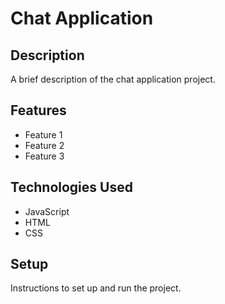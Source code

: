 # Chat Application

## Description

A brief description of the chat application project.

## Features

- Feature 1
- Feature 2
- Feature 3

## Technologies Used

- JavaScript
- HTML
- CSS

## Setup

Instructions to set up and run the project.
